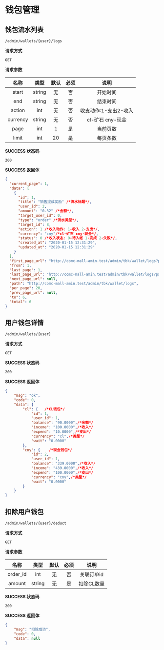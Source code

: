 # 钱包管理

## 钱包流水列表

`/admin/wallets/{user}/logs`

**请求方式**

`GET`

**请求参数**

|  名称   |  类型   | 默认 | 必须 |    说明    |
| :-----: | :-----: | :--: | :--: | :--------: |
|  start  | string  |  无  |  否  | 开始时间 |
|   end   | string |   无  |  否  |  结束时间   |
|  action  | int |  无  |  否  |   收支动作:1-支出2-收入   |
|  currency   | string |  无  |  否  |    cl-矿石 cny-现金    |
|  page      |  int   |  1  |  是  |            当前页数                |
|  limit      |  int   |  20  |  是  |             每页条数                     |

**SUCCESS 状态码**

`200`

**SUCCESS 返回体**

```json
{
  "current_page": 1,
  "data": [
    {
      "id": 1,
      "title": "销售提成奖励" /*流水标题*/,
      "user_id": 2,
      "amount": "0.32" /*金额*/,
      "target_user_id": 0,
      "type": "order" /*流水类型*/,
      "target_id": 8,
      "action": 1 /*收入动作: 1-收入 2-支出*/,
      "currency": "cny"/*cl-矿石 cny-现金*/,
      "status": 0 /*收入状态: 0-待入帐 1-完成 2-失败*/,
      "created_at": "2020-01-15 12:31:29",
      "updated_at": "2020-01-15 12:31:29"
    }
  ],
  "first_page_url": "http://comc-mall-amin.test/admin/tbk/wallet/logs?page=1",
  "from": 1,
  "last_page": 1,
  "last_page_url": "http://comc-mall-amin.test/admin/tbk/wallet/logs?page=1",
  "next_page_url": null,
  "path": "http://comc-mall-amin.test/admin/tbk/wallet/logs",
  "per_page": 20,
  "prev_page_url": null,
  "to": 6,
  "total": 6
}
```

## 用户钱包详情

`/admin/wallets/{user}`

**请求方式**

`GET`

**SUCCESS 状态码**

`200`

**SUCCESS 返回体**

```json
{
    "msg": "ok",
    "code": 0,
    "data": {
        "cl": {   /*CL钱包*/
            "id": 1,
            "user_id": 1,
            "balance": "90.0000",/*余额*/
            "income": "100.0000",/*收入*/
            "expend": "10.0000",/*支出*/
            "currency": "cl",/*类型*/
            "wait": "0.0000"
        },
        "cny": {    /*现金钱包*/
            "id": 2,
            "user_id": 1,
            "balance": "339.0000",/*收入*/
            "income": "439.0000",/*收入*/
            "expend": "100.0000",/*支出*/
            "currency": "cny",/*类型*/
            "wait": "0.0000"
        }
    }
}
```

## 扣除用户钱包

`/admin/wallets/{user}/deduct`

**请求方式**

`GET`

**请求参数**

|  名称   |  类型   | 默认 | 必须 |    说明    |
| :-----: | :-----: | :--: | :--: | :--------: |
|  order_id  | int  |  无  |  否  | 关联订单id |
|   amount   | string |   无  |  是  |  扣除CL数量   |

**SUCCESS 状态码**

`200`

**SUCCESS 返回体**

```json
{
    "msg": "扣除成功",
    "code": 0,
    "data": null
}
```
